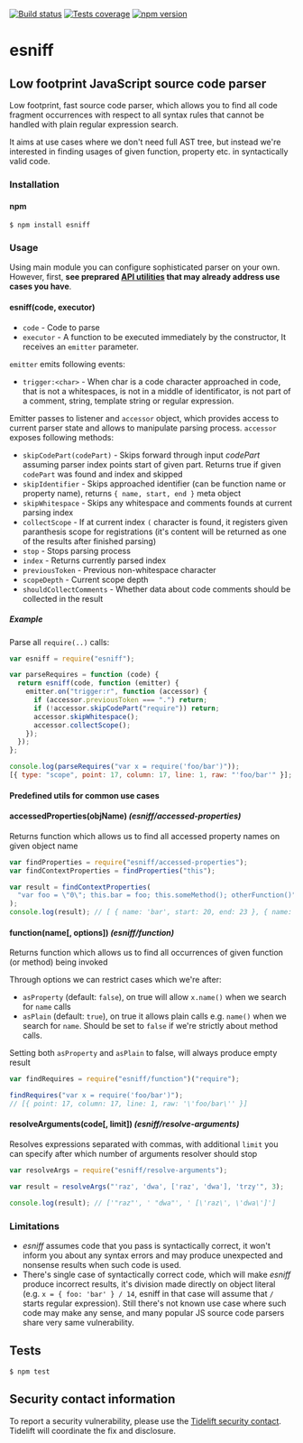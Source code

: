 [![Build status][build-image]][build-url]
[![Tests coverage][cov-image]][cov-url]
[![npm version][npm-image]][npm-url]

# esniff

## Low footprint JavaScript source code parser

Low footprint, fast source code parser, which allows you to find all code fragment occurrences with respect to all syntax rules that cannot be handled with plain regular expression search.

It aims at use cases where we don't need full AST tree, but instead we're interested in finding usages of given function, property etc. in syntactically valid code.

### Installation

#### npm

    $ npm install esniff

### Usage

Using main module you can configure sophisticated parser on your own. However, first, **see preprared [API utilities](#API) that may already address use cases you have**.

#### esniff(code, executor)

- `code` - Code to parse
- `executor` - A function to be executed immediately by the constructor, It receives an `emitter` parameter.

`emitter` emits following events:

- `trigger:<char>` - When char is a code character approached in code, that is not a whitespaces, is not in a middle of identificator, is not part of a comment, string, template string or regular expression.

Emitter passes to listener and `accessor` object, which provides access to current parser state and allows to manipulate parsing process. `accessor` exposes following methods:

- `skipCodePart(codePart)` - Skips forward through input _codePart_ assuming parser index points start of given part. Returns true if given `codePart` was found and index and skipped
- `skipIdentifier` - Skips approached identifier (can be function name or property name), returns `{ name, start, end }` meta object
- `skipWhitespace` - Skips any whitespace and comments founds at current parsing index
- `collectScope` - If at current index `(` character is found, it registers given paranthesis scope for registrations (it's content will be returned as one of the results after finished parsing)
- `stop` - Stops parsing process
- `index` - Returns currently parsed index
- `previousToken` - Previous non-whitespace character
- `scopeDepth` - Current scope depth
- `shouldCollectComments` - Whether data about code comments should be collected in the result

##### Example

Parse all `require(..)` calls:

```javascript
var esniff = require("esniff");

var parseRequires = function (code) {
  return esniff(code, function (emitter) {
    emitter.on("trigger:r", function (accessor) {
      if (accessor.previousToken === ".") return;
      if (!accessor.skipCodePart("require")) return;
      accessor.skipWhitespace();
      accessor.collectScope();
    });
  });
};

console.log(parseRequires("var x = require('foo/bar')"));
[{ type: "scope", point: 17, column: 17, line: 1, raw: "'foo/bar'" }];
```

#### Predefined utils for common use cases

#### accessedProperties(objName) _(esniff/accessed-properties)_

Returns function which allows us to find all accessed property names on given object name

```javascript
var findProperties = require("esniff/accessed-properties");
var findContextProperties = findProperties("this");

var result = findContextProperties(
  "var foo = \"0\"; this.bar = foo; this.someMethod(); otherFunction()"
);
console.log(result); // [ { name: 'bar', start: 20, end: 23 }, { name: 'someMethod', start: 36, end: 46 } ]
```

#### function(name[, options]) _(esniff/function)_

Returns function which allows us to find all occurrences of given function (or method) being invoked

Through options we can restrict cases which we're after:

- `asProperty` (default: `false`), on true will allow `x.name()` when we search for `name` calls
- `asPlain` (default: `true`), on true it allows plain calls e.g. `name()` when we search for `name`. Should be set to `false` if we're strictly about method calls.

Setting both `asProperty` and `asPlain` to false, will always produce empty result

```javascript
var findRequires = require("esniff/function")("require");

findRequires("var x = require('foo/bar')");
// [{ point: 17, column: 17, line: 1, raw: '\'foo/bar\'' }]
```

#### resolveArguments(code[, limit]) _(esniff/resolve-arguments)_

Resolves expressions separated with commas, with additional `limit` you can specify after which number of arguments resolver should stop

```javascript
var resolveArgs = require("esniff/resolve-arguments");

var result = resolveArgs("'raz', 'dwa', ['raz', 'dwa'], 'trzy'", 3);

console.log(result); // ['"raz"', ' "dwa"', ' [\'raz\', \'dwa\']']
```

### Limitations

- _esniff_ assumes code that you pass is syntactically correct, it won't inform you about any syntax errors and may produce unexpected and nonsense results when such code is used.
- There's single case of syntactically correct code, which will make _esniff_ produce incorrect results, it's division made directly on object literal (e.g. `x = { foo: 'bar' } / 14`, esniff in that case will assume that `/` starts regular expression). Still there's not known use case where such code may make any sense, and many popular JS source code parsers share very same vulnerability.

## Tests

    $ npm test

## Security contact information

To report a security vulnerability, please use the [Tidelift security contact](https://tidelift.com/security). Tidelift will coordinate the fix and disclosure.

[build-image]: https://github.com/medikoo/esniff/workflows/Integrate/badge.svg
[build-url]: https://github.com/medikoo/esniff/actions?query=workflow%3AIntegrate
[cov-image]: https://img.shields.io/codecov/c/github/medikoo/esniff.svg
[cov-url]: https://codecov.io/gh/medikoo/esniff
[npm-image]: https://img.shields.io/npm/v/esniff.svg
[npm-url]: https://www.npmjs.com/package/esniff